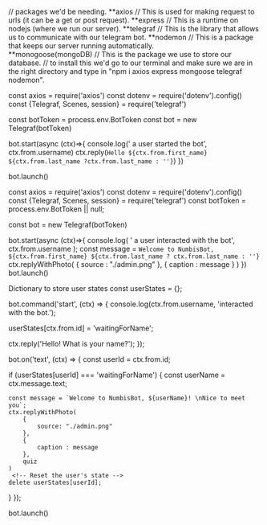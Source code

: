 // packages we'd be needing.
**axios // This is used for making request to urls (it can be a get or post request).
**express // This is a runtime on nodejs (where we run our server). 
**telegraf // This is the library that allows us to communicate with our telegram bot.
**nodemon // This is a package that keeps our server running automatically.  
**monogoose(mongoDB) // This is the package we use to store our database.
// to install this we'd go to our terminal and make sure we are in the right directory and type in "npm i axios express mongoose telegraf nodemon".  




<!-- Examples from class. -->

const axios = require('axios') 
const dotenv = require('dotenv').config()
const {Telegraf, Scenes, session} = require('telegraf')

const botToken = process.env.BotToken
const bot = new Telegraf(botToken)

bot.start(async (ctx)=>{
    console.log(' a user started the bot', ctx.from.username)
    ctx.reply(`Hello ${ctx.from.first_name} ${ctx.from.last_name ?ctx.from.last_name : ''}`)
})

bot.launch()


 <!-- exercise.... -->
const axios = require('axios')
const dotenv = require('dotenv').config()
const {Telegraf, Scenes, session} = require('telegraf')
const botToken = process.env.BotToken || null;

const bot = new Telegraf(botToken)


 <!-- Class attempt & assignment 1 -->

 bot.start(async (ctx)=>{
     console.log(
         ' a user interacted with the bot', ctx.from.username
     );
     const message = `Welcome to NumbisBot, ${ctx.from.first_name} ${ctx.from.last_name ? ctx.from.last_name : ''}`
     ctx.replyWithPhoto(
         {
             source : "./admin.png"
         },
         {
             caption : message
         }
     )
})
bot.launch()



<!-- Answer to Assignment using userstates.  -->
Dictionary to store user states
const userStates = {};

 <!-- Command handler for /startinteraction but i'm using /start -->
bot.command('start', (ctx) => {
  console.log(ctx.from.username, 'interacted with the bot.');
   <!-- Set the user's state to 'waitingForName' -->
  userStates[ctx.from.id] = 'waitingForName';

  ctx.reply('Hello! What is your name?');
});

 <!-- Text handler for user responses -->
bot.on('text', (ctx) => {
  const userId = ctx.from.id;

   <!-- Check if the user is in 'waitingForName' state -->
  if (userStates[userId] === 'waitingForName') {
    const userName = ctx.message.text;

    const message = `Welcome to NumbisBot, ${userName}! \nNice to meet you`;
    ctx.replyWithPhoto(
        {
            source: "./admin.png"
        },
        {
            caption : message
        },
        quiz
    )
     <!-- Reset the user's state -->
    delete userStates[userId];
  }
});

<!-- Start the bot -->
bot.launch()